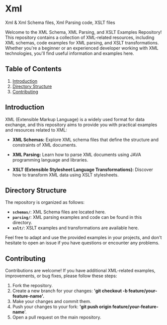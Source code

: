 # Xml
 Xml & Xml Schema files, Xml Parsing code, XSLT files
 

 
 Welcome to the XML Schema, XML Parsing, and XSLT Examples Repository! This repository contains a collection of XML-related resources, including XML schemas, code examples for XML parsing, and XSLT transformations. Whether you're a beginner or an experienced developer working with XML technologies, you'll find useful information and examples here.

## Table of Contents

1. [Introduction](#introduction)
2. [Directory Structure](#directory-structure)
3. [Contributing](#contributing)

## Introduction

XML (Extensible Markup Language) is a widely used format for data exchange, and this repository aims to provide you with practical examples and resources related to XML:

- **XML Schemas:** Explore XML schema files that define the structure and constraints of XML documents.

- **XML Parsing:** Learn how to parse XML documents using JAVA programming language and libraries.

- **XSLT (Extensible Stylesheet Language Transformations):** Discover how to transform XML data using XSLT stylesheets.

## Directory Structure

The repository is organized as follows:

- **`schemas/`**: XML Schema files are located here.
- **`parsing/`**: XML parsing examples and code can be found in this directory.
- **`xslt/`**: XSLT examples and transformations are available here.

Feel free to adapt and use the provided examples in your projects, and don't hesitate to open an issue if you have questions or encounter any problems.


## Contributing
Contributions are welcome! If you have additional XML-related examples, improvements, or bug fixes, please follow these steps:

1. Fork the repository.
2. Create a new branch for your changes: **'git checkout -b feature/your-feature-name'.**
3. Make your changes and commit them.
4. Push your changes to your fork: **'git push origin feature/your-feature-name**'.
5. Open a pull request on the main repository.
